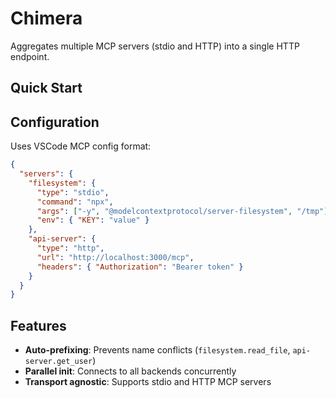 # Chimera

Aggregates multiple MCP servers (stdio and HTTP) into a single HTTP endpoint.

## Quick Start

## Configuration

Uses VSCode MCP config format:

```json
{
  "servers": {
    "filesystem": {
      "type": "stdio",
      "command": "npx",
      "args": ["-y", "@modelcontextprotocol/server-filesystem", "/tmp"],
      "env": { "KEY": "value" }
    },
    "api-server": {
      "type": "http",
      "url": "http://localhost:3000/mcp",
      "headers": { "Authorization": "Bearer token" }
    }
  }
}
```

## Features

- **Auto-prefixing**: Prevents name conflicts (`filesystem.read_file`, `api-server.get_user`)
- **Parallel init**: Connects to all backends concurrently
- **Transport agnostic**: Supports stdio and HTTP MCP servers
